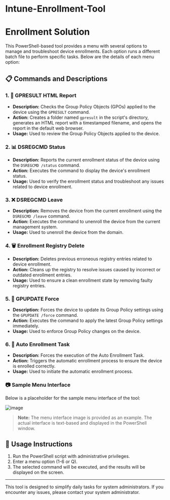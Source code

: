# Intune-Enrollment-Tool
# Enrollment Solution

This PowerShell-based tool provides a menu with several options to manage and troubleshoot device enrollments. Each option runs a different batch file to perform specific tasks. Below are the details of each menu option:

## 📋 Commands and Descriptions

### 1. 📝 GPRESULT HTML Report
- **Description:** Checks the Group Policy Objects (GPOs) applied to the device using the `GPRESULT` command.
- **Action:** Creates a folder named `gpresult` in the script's directory, generates an HTML report with a timestamped filename, and opens the report in the default web browser.
- **Usage:** Used to review the Group Policy Objects applied to the device.

### 2. 📊 DSREGCMD Status
- **Description:** Reports the current enrollment status of the device using the `DSREGCMD /status` command.
- **Action:** Executes the command to display the device's enrollment status.
- **Usage:** Used to verify the enrollment status and troubleshoot any issues related to device enrollment.

### 3. ❌ DSREGCMD Leave
- **Description:** Removes the device from the current enrollment using the `DSREGCMD /leave` command.
- **Action:** Executes the command to unenroll the device from the current management system.
- **Usage:** Used to unenroll the device from the domain.

### 4. 🗑️ Enrollment Registry Delete
- **Description:** Deletes previous erroneous registry entries related to device enrollment.
- **Action:** Cleans up the registry to resolve issues caused by incorrect or outdated enrollment entries.
- **Usage:** Used to ensure a clean enrollment state by removing faulty registry entries.

### 5. 🔄 GPUPDATE Force
- **Description:** Forces the device to update its Group Policy settings using the `GPUPDATE /force` command.
- **Action:** Executes the command to apply the latest Group Policy settings immediately.
- **Usage:** Used to enforce Group Policy changes on the device.

### 6. 🚀 Auto Enrollment Task
- **Description:** Forces the execution of the Auto Enrollment Task.
- **Action:** Triggers the automatic enrollment process to ensure the device is enrolled correctly.
- **Usage:** Used to initiate the automatic enrollment process.

### 📷 Sample Menu Interface
Below is a placeholder for the sample menu interface of the tool:

![image](https://github.com/user-attachments/assets/957de8d7-0b21-4009-85b5-b49e95c6006f)



> **Note:** The menu interface image is provided as an example. The actual interface is text-based and displayed in the PowerShell window.

## 🚀 Usage Instructions
1. Run the PowerShell script with administrative privileges.
2. Enter a menu option (1-6 or Q).
3. The selected command will be executed, and the results will be displayed on the screen.

---

This tool is designed to simplify daily tasks for system administrators. If you encounter any issues, please contact your system administrator.
